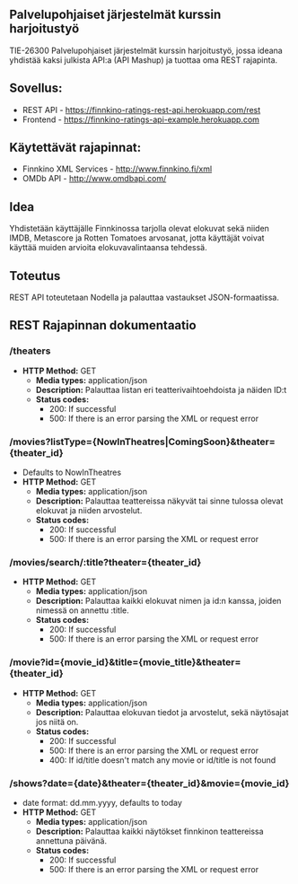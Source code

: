 Palvelupohjaiset järjestelmät kurssin harjoitustyö
------------------

TIE-26300 Palvelupohjaiset järjestelmät kurssin harjoitustyö, jossa ideana yhdistää kaksi julkista API:a (API Mashup) ja tuottaa oma REST rajapinta.

## Sovellus:
* REST API - https://finnkino-ratings-rest-api.herokuapp.com/rest
* Frontend - https://finnkino-ratings-api-example.herokuapp.com

## Käytettävät rajapinnat:
* Finnkino XML Services - http://www.finnkino.fi/xml
* OMDb API - http://www.omdbapi.com/

## Idea
Yhdistetään käyttäjälle Finnkinossa tarjolla olevat elokuvat sekä niiden IMDB, Metascore ja Rotten Tomatoes arvosanat, jotta käyttäjät voivat käyttää muiden arvioita elokuvavalintaansa tehdessä.

## Toteutus
REST API toteutetaan Nodella ja palauttaa vastaukset JSON-formaatissa.

## REST Rajapinnan dokumentaatio

### /theaters
  * **HTTP Method:** GET
    * **Media types:** application/json
    * **Description:** Palauttaa listan eri teatterivaihtoehdoista ja näiden ID:t
    * **Status codes:**
      * 200: If successful
      * 500: If there is an error parsing the XML or request error

### /movies?listType={NowInTheatres|ComingSoon}&theater={theater_id}
  * Defaults to NowInTheatres
  * **HTTP Method:** GET
    * **Media types:** application/json
    * **Description:** Palauttaa teattereissa näkyvät tai sinne tulossa olevat elokuvat ja niiden arvostelut.
    * **Status codes:**
      * 200: If successful
      * 500: If there is an error parsing the XML or request error

### /movies/search/:title?theater={theater_id}
  * **HTTP Method:** GET
    * **Media types:** application/json
    * **Description:** Palauttaa kaikki elokuvat nimen ja id:n kanssa, joiden nimessä on annettu :title.
    * **Status codes:**
      * 200: If successful
      * 500: If there is an error parsing the XML or request error

### /movie?id={movie_id}&title={movie_title}&theater={theater_id}
  * **HTTP Method:** GET
    * **Media types:** application/json
    * **Description:** Palauttaa elokuvan tiedot ja arvostelut, sekä näytösajat jos niitä on.
    * **Status codes:**
      * 200: If successful
      * 500: If there is an error parsing the XML or request error
      * 400: If id/title doesn't match any movie or id/title is not found

### /shows?date={date}&theater={theater_id}&movie={movie_id}
  * date format: dd.mm.yyyy, defaults to today
  * **HTTP Method:** GET
    * **Media types:** application/json
    * **Description:** Palauttaa kaikki näytökset finnkinon teattereissa annettuna päivänä.
    * **Status codes:**
      * 200: If successful
      * 500: If there is an error parsing the XML or request error
